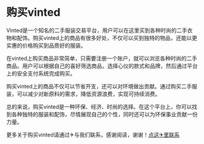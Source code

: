 # 购买vinted

Vinted是一个知名的二手服装交易平台，用户可以在这里买到各种时尚的二手衣物和配饰。购买vinted上的商品有很多好处，不仅可以买到独特的物品，还能以更实惠的价格购买到品质好的服装。

在vinted上购买商品非常简单，只需要注册一个账户，就可以浏览各种时尚的二手商品。用户可以根据自己的喜好筛选商品，选择心仪的款式和品牌，然后通过平台上的安全支付系统完成购买。

购买vinted上的商品不仅可以节省开支，还可以对环境做出贡献。通过购买二手服装，可以减少对新原料的需求，降低资源浪费，实现可持续消费。

总的来说，购买vinted是一种环保、经济、时尚的选择。在这个平台上，你可以找到各种独特的服装和配饰，尽情展现自己的个性，同时还可以为环保事业贡献一份力量。

更多关于购买vinted请通过✈与我们联系，感谢阅读，谢谢！[点这✈里联系](https://ww.k02.cc)